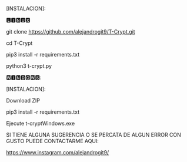 [INSTALACION]:

🅻🅸🅽🆄🆇

git clone https://github.com/alejandrogit9/T-Crypt.git

cd T-Crypt

pip3 install -r requirements.txt

python3 t-crypt.py

🆆🅸🅽🅳🅾🆆🆂:

[INSTALACION]:

Download ZIP

pip3 install -r requirements.txt

Ejecute t-cryptWindows.exe


SI TIENE ALGUNA SUGERENCIA O SE PERCATA DE ALGUN ERROR CON GUSTO PUEDE CONTACTARME AQUI:

https://www.instagram.com/alejandrogit9/
